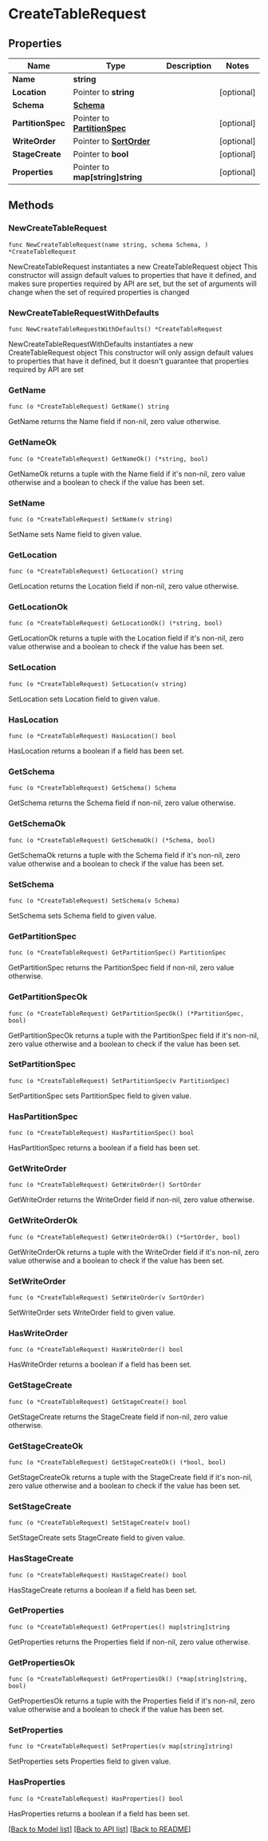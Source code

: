 # CreateTableRequest

## Properties

Name | Type | Description | Notes
------------ | ------------- | ------------- | -------------
**Name** | **string** |  | 
**Location** | Pointer to **string** |  | [optional] 
**Schema** | [**Schema**](Schema.md) |  | 
**PartitionSpec** | Pointer to [**PartitionSpec**](PartitionSpec.md) |  | [optional] 
**WriteOrder** | Pointer to [**SortOrder**](SortOrder.md) |  | [optional] 
**StageCreate** | Pointer to **bool** |  | [optional] 
**Properties** | Pointer to **map[string]string** |  | [optional] 

## Methods

### NewCreateTableRequest

`func NewCreateTableRequest(name string, schema Schema, ) *CreateTableRequest`

NewCreateTableRequest instantiates a new CreateTableRequest object
This constructor will assign default values to properties that have it defined,
and makes sure properties required by API are set, but the set of arguments
will change when the set of required properties is changed

### NewCreateTableRequestWithDefaults

`func NewCreateTableRequestWithDefaults() *CreateTableRequest`

NewCreateTableRequestWithDefaults instantiates a new CreateTableRequest object
This constructor will only assign default values to properties that have it defined,
but it doesn't guarantee that properties required by API are set

### GetName

`func (o *CreateTableRequest) GetName() string`

GetName returns the Name field if non-nil, zero value otherwise.

### GetNameOk

`func (o *CreateTableRequest) GetNameOk() (*string, bool)`

GetNameOk returns a tuple with the Name field if it's non-nil, zero value otherwise
and a boolean to check if the value has been set.

### SetName

`func (o *CreateTableRequest) SetName(v string)`

SetName sets Name field to given value.


### GetLocation

`func (o *CreateTableRequest) GetLocation() string`

GetLocation returns the Location field if non-nil, zero value otherwise.

### GetLocationOk

`func (o *CreateTableRequest) GetLocationOk() (*string, bool)`

GetLocationOk returns a tuple with the Location field if it's non-nil, zero value otherwise
and a boolean to check if the value has been set.

### SetLocation

`func (o *CreateTableRequest) SetLocation(v string)`

SetLocation sets Location field to given value.

### HasLocation

`func (o *CreateTableRequest) HasLocation() bool`

HasLocation returns a boolean if a field has been set.

### GetSchema

`func (o *CreateTableRequest) GetSchema() Schema`

GetSchema returns the Schema field if non-nil, zero value otherwise.

### GetSchemaOk

`func (o *CreateTableRequest) GetSchemaOk() (*Schema, bool)`

GetSchemaOk returns a tuple with the Schema field if it's non-nil, zero value otherwise
and a boolean to check if the value has been set.

### SetSchema

`func (o *CreateTableRequest) SetSchema(v Schema)`

SetSchema sets Schema field to given value.


### GetPartitionSpec

`func (o *CreateTableRequest) GetPartitionSpec() PartitionSpec`

GetPartitionSpec returns the PartitionSpec field if non-nil, zero value otherwise.

### GetPartitionSpecOk

`func (o *CreateTableRequest) GetPartitionSpecOk() (*PartitionSpec, bool)`

GetPartitionSpecOk returns a tuple with the PartitionSpec field if it's non-nil, zero value otherwise
and a boolean to check if the value has been set.

### SetPartitionSpec

`func (o *CreateTableRequest) SetPartitionSpec(v PartitionSpec)`

SetPartitionSpec sets PartitionSpec field to given value.

### HasPartitionSpec

`func (o *CreateTableRequest) HasPartitionSpec() bool`

HasPartitionSpec returns a boolean if a field has been set.

### GetWriteOrder

`func (o *CreateTableRequest) GetWriteOrder() SortOrder`

GetWriteOrder returns the WriteOrder field if non-nil, zero value otherwise.

### GetWriteOrderOk

`func (o *CreateTableRequest) GetWriteOrderOk() (*SortOrder, bool)`

GetWriteOrderOk returns a tuple with the WriteOrder field if it's non-nil, zero value otherwise
and a boolean to check if the value has been set.

### SetWriteOrder

`func (o *CreateTableRequest) SetWriteOrder(v SortOrder)`

SetWriteOrder sets WriteOrder field to given value.

### HasWriteOrder

`func (o *CreateTableRequest) HasWriteOrder() bool`

HasWriteOrder returns a boolean if a field has been set.

### GetStageCreate

`func (o *CreateTableRequest) GetStageCreate() bool`

GetStageCreate returns the StageCreate field if non-nil, zero value otherwise.

### GetStageCreateOk

`func (o *CreateTableRequest) GetStageCreateOk() (*bool, bool)`

GetStageCreateOk returns a tuple with the StageCreate field if it's non-nil, zero value otherwise
and a boolean to check if the value has been set.

### SetStageCreate

`func (o *CreateTableRequest) SetStageCreate(v bool)`

SetStageCreate sets StageCreate field to given value.

### HasStageCreate

`func (o *CreateTableRequest) HasStageCreate() bool`

HasStageCreate returns a boolean if a field has been set.

### GetProperties

`func (o *CreateTableRequest) GetProperties() map[string]string`

GetProperties returns the Properties field if non-nil, zero value otherwise.

### GetPropertiesOk

`func (o *CreateTableRequest) GetPropertiesOk() (*map[string]string, bool)`

GetPropertiesOk returns a tuple with the Properties field if it's non-nil, zero value otherwise
and a boolean to check if the value has been set.

### SetProperties

`func (o *CreateTableRequest) SetProperties(v map[string]string)`

SetProperties sets Properties field to given value.

### HasProperties

`func (o *CreateTableRequest) HasProperties() bool`

HasProperties returns a boolean if a field has been set.


[[Back to Model list]](../README.md#documentation-for-models) [[Back to API list]](../README.md#documentation-for-api-endpoints) [[Back to README]](../README.md)


